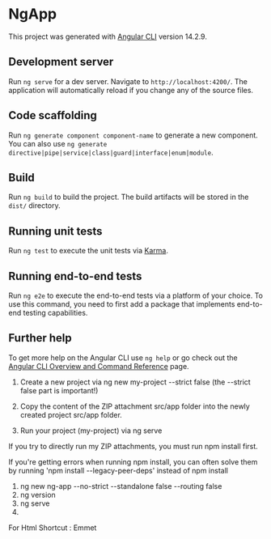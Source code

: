 # NgApp

This project was generated with [Angular CLI](https://github.com/angular/angular-cli) version 14.2.9.

## Development server

Run `ng serve` for a dev server. Navigate to `http://localhost:4200/`. The application will automatically reload if you change any of the source files.

## Code scaffolding

Run `ng generate component component-name` to generate a new component. You can also use `ng generate directive|pipe|service|class|guard|interface|enum|module`.

## Build

Run `ng build` to build the project. The build artifacts will be stored in the `dist/` directory.

## Running unit tests

Run `ng test` to execute the unit tests via [Karma](https://karma-runner.github.io).

## Running end-to-end tests

Run `ng e2e` to execute the end-to-end tests via a platform of your choice. To use this command, you need to first add a package that implements end-to-end testing capabilities.

## Further help

To get more help on the Angular CLI use `ng help` or go check out the [Angular CLI Overview and Command Reference](https://angular.io/cli) page.


1) Create a new project via ng new my-project --strict false (the --strict false part is important!)

2) Copy the content of the ZIP attachment src/app folder into the newly created project src/app folder.

3) Run your project (my-project) via ng serve

If you try to directly run my ZIP attachments, you must run npm install first.

If you're getting errors when running npm install, you can often solve them by running 'npm install --legacy-peer-deps' instead of npm install

1. ng new ng-app --no-strict --standalone false --routing false
2. ng version
3. ng serve
4. 



For Html Shortcut : Emmet
